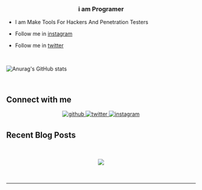 
  

### <div align="center">i am Programer</div>  
  

- I am Make Tools For Hackers And Penetration Testers  
  

- Follow me in [instagram](https://instagram.com/ilord4tb)  
  

- Follow me in [twitter](https://twitter.com/lord4tb)  
  

<br/>  


![Anurag's GitHub stats](https://github-readme-stats.vercel.app/api?username=511j&show_icons=true&theme=radical)


</td></tr></table>  

<br/>  


## Connect with me  
<div align="center">
<a href="https://github.com/511j" target="_blank">
<img src=https://img.shields.io/badge/github-%2324292e.svg?&style=for-the-badge&logo=github&logoColor=white alt=github style="margin-bottom: 5px;" />
</a>
<a href="https://twitter.com/lord4tb" target="_blank">
<img src=https://img.shields.io/badge/twitter-%2300acee.svg?&style=for-the-badge&logo=twitter&logoColor=white alt=twitter style="margin-bottom: 5px;" />
</a>
<a href="https://instagram.com/ilord4tb" target="_blank">
<img src=https://img.shields.io/badge/instagram-%23000000.svg?&style=for-the-badge&logo=instagram&logoColor=white alt=instagram style="margin-bottom: 5px;" />
</a>  
</div>  
  


## Recent Blog Posts  
  

<br/>  

  

<br/>  

<div align="center">
<img src="https://komarev.com/ghpvc/?username=511j&&style=flat-square" align="center" />
</div>  
  

<br/>  


<br />

----

